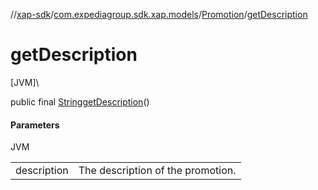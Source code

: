 //[xap-sdk](../../../index.md)/[com.expediagroup.sdk.xap.models](../index.md)/[Promotion](index.md)/[getDescription](get-description.md)

# getDescription

[JVM]\

public final [String](https://docs.oracle.com/javase/8/docs/api/java/lang/String.html)[getDescription](get-description.md)()

#### Parameters

JVM

| | |
|---|---|
| description | The description of the promotion. |
